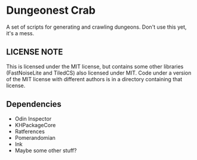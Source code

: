 # Dungeonest Crab

A set of scripts for generating and crawling dungeons. Don't use this yet, it's a mess.

## LICENSE NOTE

This is licensed under the MIT license, but contains some other libraries (FastNoiseLite and TiledCS) also licensed under MIT. Code under a version of the MIT license with different authors is in a directory containing that license.

## Dependencies

* Odin Inspector
* KHPackageCore
* Ratferences
* Pomerandomian
* Ink
* Maybe some other stuff?
